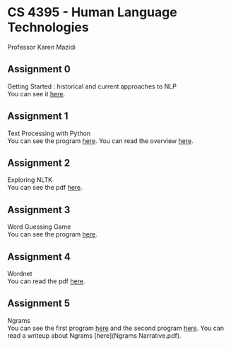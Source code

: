 # CS 4395 - Human Language Technologies 
 Professor Karen Mazidi

## Assignment 0
 Getting Started : historical and current approaches to NLP  
 You can see it [here](Homework1_pjm190001.pdf).
 
## Assignment 1
 Text Processing with Python  
 You can see the program [here](Program1_pjm190001.py). You can read the overview [here](Program1_Overview.md).

## Assignment 2
 Exploring NLTK  
 You can see the pdf [here](Exploring_NLTK.pdf).

## Assignment 3
 Word Guessing Game  
 You can see the program [here](WordGuessGame.py).

## Assignment 4
 Wordnet  
 You can read the pdf [here](Wordnet.pdf).

## Assignment 5
 Ngrams  
 You can see the first program [here](pOne.py) and the second program [here](pTwo.py). You can read a writeup about Ngrams [here](Ngrams Narrative.pdf).
